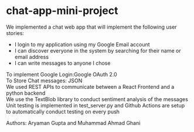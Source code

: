 # chat-app-mini-project

We implemented a chat web app that will implement the following user stories:
 - I login to my application using my Google Email account
 - I can discover everyone in the system by searching for their name or email address
 - I can write messages to anyone I chose


To implement Google Login:Google OAuth 2.0  
To Store Chat messages: JSON  
We used REST APIs to communicate between a React Frontend and a python backend  
We use the TextBlob library to conduct sentiment analysis of the messages  
Unit testing is implemented in test_server.py and Github Actions are setup to automatically conduct testing on every push  

Authors: Aryaman Gupta and Muhammad Ahmad Ghani 

